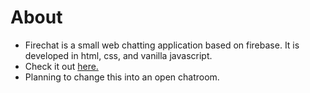 # About

- Firechat is a small web chatting application based on firebase. It is developed in html, css, and vanilla javascript.
- Check it out [here.](https://shadxx7.github.io/FireChat/)
- Planning to change this into an open chatroom.


